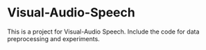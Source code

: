 # Visual-Audio-Speech
This is a project for Visual-Audio Speech. Include the code for data preprocessing and experiments.
